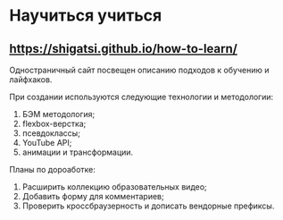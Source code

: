 # Научиться учиться

## https://shigatsi.github.io/how-to-learn/

Одностраничный сайт посвещен описанию подходов к обучению и лайфхаков.

При создании используются следующие технологии и методологии:
  1. БЭМ методология;
  2. flexbox-верстка;
  3. псевдоклассы;
  4. YouTube API;
  5. анимации и трансформации.


Планы по дороаботке:
1. Расширить коллекцию образовательных видео;
2. Добавить форму для комментариев;
3. Проверить кроссбраузерность и дописать вендорные префиксы.
